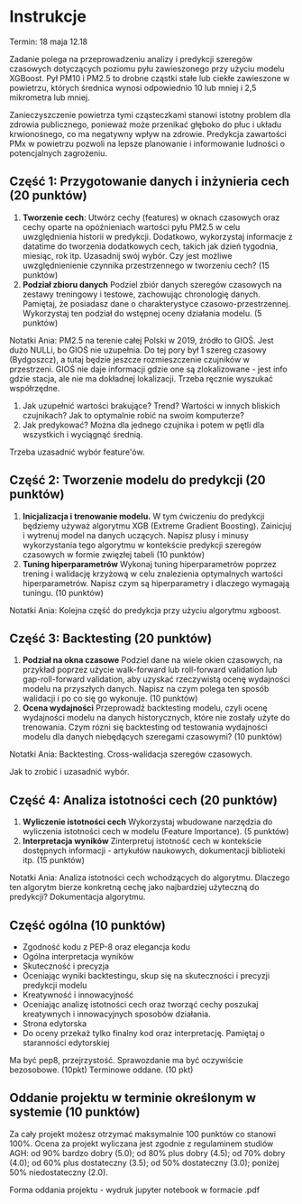 # Instrukcje

Termin: 18 maja 12.18

Zadanie polega na przeprowadzeniu analizy i predykcji szeregów czasowych dotyczących poziomu pyłu zawieszonego przy użyciu modelu XGBoost. Pył PM10 i PM2.5 to drobne cząstki stałe lub ciekłe zawieszone w powietrzu, których średnica wynosi odpowiednio 10 lub mniej i 2,5 mikrometra lub mniej.

Zanieczyszczenie powietrza tymi cząsteczkami stanowi istotny problem dla zdrowia publicznego, ponieważ może przenikać głęboko do płuc i układu krwionośnego, co ma negatywny wpływ na zdrowie. Predykcja zawartości PMx w powietrzu pozwoli na lepsze planowanie i informowanie ludności o potencjalnych zagrożeniu.

## Część 1: Przygotowanie danych i inżynieria cech (20 punktów)

1. **Tworzenie cech**: Utwórz cechy (features) w oknach czasowych oraz cechy oparte na opóźnieniach wartości pyłu PM2.5 w celu uwzględnienia historii w predykcji. Dodatkowo, wykorzystaj informacje z datatime do tworzenia dodatkowych cech, takich jak dzień tygodnia, miesiąc, rok itp. Uzasadnij swój wybór. Czy jest możliwe uwzględnienienie czynnika przestrzennego w tworzeniu cech? (15 punktów)
2. **Podział zbioru danych**
Podziel zbiór danych szeregów czasowych na zestawy treningowy i testowe, zachowując chronologię danych. Pamiętaj, że posiadasz dane o charakterystyce czasowo-przestrzennej. Wykorzystaj ten podział do wstępnej oceny działania modelu. (5 punktów)

Notatki Ania:
PM2.5 na terenie całej Polski w 2019, źródło to GIOŚ. Jest dużo NULLi, bo GIOŚ nie uzupełnia.
Do tej pory był 1 szereg czasowy (Bydgoszcz), a tutaj będzie jeszcze rozmieszczenie czujników w przestrzeni. GIOŚ nie daje informacji gdzie one są zlokalizowane - jest info gdzie stacja, ale nie ma dokładnej lokalizacji. Trzeba ręcznie wyszukać współrzędne.

1. Jak uzupełnić wartości brakujące? Trend? Wartości w innych bliskich czujnikach? Jak to optymalnie robić na swoim komputerze?
2. Jak predykować? Można dla jednego czujnika i potem w pętli dla wszystkich i wyciągnąć średnią.

Trzeba uzasadnić wybór feature'ów.

## Część 2: Tworzenie modelu do predykcji (20 punktów)

1. **Inicjalizacja i trenowanie modelu.**
W tym ćwiczeniu do predykcji będziemy używaż algorytmu XGB (Extreme Gradient Boosting).
 Zainicjuj i wytrenuj model na danych uczących. Napisz plusy i minusy wykorzystania tego algorytmu w kontekście predykcji szeregów czasowych w formie zwięzłej tabeli (10 punktów)
2. **Tuning hiperparametrów**
Wykonaj tuning hiperparametrów poprzez trening i walidację krzyżową w celu znalezienia optymalnych wartości hiperparametrów. Napisz  czym są hiperparametry i dlaczego wymagają tuningu. (10 punktów)

Notatki Ania:
Kolejna część do predykcja przy użyciu algorytmu xgboost.

## Część 3: Backtesting (20 punktów)

1. **Podział na okna czasowe**
Podziel dane na wiele okien czasowych, na przykład poprzez użycie walk-forward lub roll-forward validation lub gap-roll-forward validation, aby uzyskać rzeczywistą ocenę wydajności modelu na przyszłych danych. Napisz na czym polega ten sposób walidacji i po co się go wykonuje. (10 punktów)
2. **Ocena wydajności**
Przeprowadź backtesting modelu, czyli ocenę wydajności modelu na danych historycznych, które nie zostały użyte do trenowania. Czym rózni się backtesting od testowania wydajności modelu dla danych niebędących szeregami czasowymi? (10 punktów)

Notatki Ania:
Backtesting.
Cross-walidacja szeregów czasowych.

Jak to zrobić i uzasadnić wybór.

## Część 4: Analiza istotności cech (20 punktów)

1. **Wyliczenie istotności cech**
Wykorzystaj wbudowane narzędzia do wyliczenia istotności cech w modelu (Feature Importance). (5 punktów)
2. **Interpretacja wyników**
Zinterpretuj istotność cech w kontekście dostępnych informacji - artykułów naukowych,  dokumentacji biblioteki itp.
(15 punktów)

Notatki Ania:
Analiza istotności cech wchodzących do algorytmu. Dlaczego ten algorytm bierze konkretną cechę jako najbardziej użyteczną do predykcji? Dokumentacja algorytmu.

## Część ogólna (10 punktów)

- Zgodność kodu z PEP-8 oraz elegancja kodu
- Ogólna interpretacja wyników
- Skuteczność i precyzja
- Oceniając wyniki backtestingu, skup się na skuteczności i precyzji predykcji modelu
- Kreatywność i innowacyjność
- Oceniając analizę istotności cech oraz tworząć cechy poszukaj kreatywnych i innowacyjnych sposobów działania.
- Strona edytorska
- Do oceny przekaż tylko finalny kod oraz interpretację. Pamiętaj o staranności edytorskiej

Ma być pep8, przejrzystość. Sprawozdanie ma być oczywiście bezosobowe. (10pkt)
Terminowe oddane. (10 pkt)

## Oddanie projektu w terminie określonym w systemie (10 punktów)

Za cały projekt możesz otrzymać maksymalnie 100 punktów co stanowi 100%. Ocena za projekt wyliczana jest zgodnie z regulaminem studiów AGH:
od 90%  bardzo dobry (5.0);
od 80%  plus dobry (4.5);
od 70%  dobry (4.0);
od 60%  plus dostateczny (3.5);
od 50%  dostateczny (3.0);
poniżej 50%  niedostateczny (2.0).

Forma oddania projektu - wydruk jupyter notebook w formacie .pdf
